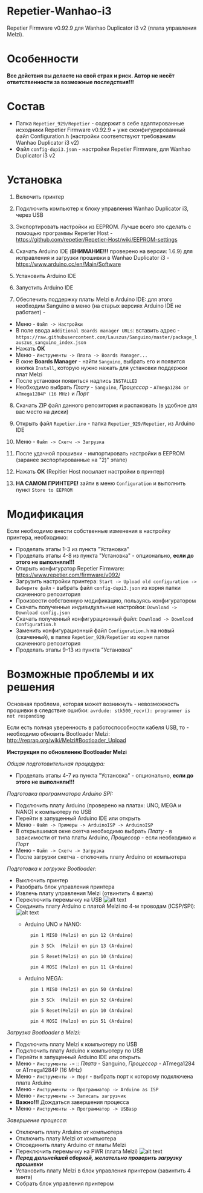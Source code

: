 # Repetier-Wanhao-i3
Repetier Firmware v0.92.9 для Wanhao Duplicator i3 v2 (плата управления Melzi).

# Особенности
**Все действия вы делаете на свой страх и риск. Автор не несёт ответственности за возможные последствия!!!**

# Состав

 * Папка `Repetier_929/Repetier` - содержит в себе адаптированные исходники Repetier Firmware v0.92.9 + уже сконфигурированный файл Configuration.h (настройки соответствуют требованиям Wanhao Duplicator i3 v2)
 * Файл `config-dupi3.json` - настройки Repetier Firmware, для Wanhao Duplicator i3 v2

# Установка
1) Включить принтер

2) Подключить компьютер к блоку управления Wanhao Duplicator i3, через USB

3) Экспортировать настройки из EEPROM. Лучше всего это сделать с помощью программы Reperier Host - https://github.com/repetier/Repetier-Host/wiki/EEPROM-settings

4) Скачать Arduino IDE (**ВНИМАНИЕ!!!** проверено на версии: 1.6.9) для исправления и загрузки прошивки в Wanhao Duplicator i3 - https://www.arduino.cc/en/Main/Software

5) Установить Arduino IDE

6) Запустить Arduino IDE

7) Обеспечить поддержку платы Melzi в Arduino IDE: для этого необходим Sanguino в меню (на старых версиях Arduino IDE не работает) -

  * Меню - `Файл -> Настройки`
  * В поле ввода `Additional Boards manager URLs`: вставить адрес - `https://raw.githubusercontent.com/Lauszus/Sanguino/master/package_lauszus_sanguino_index.json`
  * Нажать **OK**
  * Меню - `Инструменты -> Плата -> Boards Manager...`
  * В окне **Boards Manager** - найти `Sanguino`, выбрать его и появится кнопка `Install`, которую нужно нажать для установки поддержки плат Melzi
  * После установки появиться надпись `INSTALLED`
  * Необходимо выбрать _Плату_ - `Sanguino`, _Процессор_ - `ATmega1284 or ATmega1284P (16 MHz)` и _Порт_

8) Скачать ZIP файл данного репозитория и распаковать (в удобное для вас место на диски)

9) Открыть файл `Repetier.ino` - папка `Repetier_929/Repetier`, из Arduino IDE

10) Меню - `Файл -> Скетч -> Загрузка`

11) После удачной прошивки - импортировать настройки в EEPROM (заранее экспортированные на "2)" этапе)

12) Hажать **OK** (Repitier Host посылает настройки в принтер)

13) **НА САМОМ ПРИНТЕРЕ!** зайти в меню `Configuration` и выполнить пункт `Store to EEPROM`

# Модификация
Если необходимо внести собственные изменения в настройку принтера, необходимо:

 * Проделать этапы 1-3 из пункта "Установка"
 * Проделать этапы 4-8 из пункта "Установка" - опционально, **если до этого не выполняли!!!**
 * Открыть конфигуратор Repetier Firmware: https://www.repetier.com/firmware/v092/
 * Загрузить настройки принтера: `Start -> Upload old configuration -> Выберите файл` - выбрать файл `config-dupi3.json` из корня папки скаченного репозитория
 * Произвести собственную модификацию, пользуясь конфигуратором
 * Скачать полученные индивидуальные настройки: `Download -> Download config.json`
 * Скачать полученный конфигурационный файл: `Download -> Download Configuration.h`
 * Заменить конфигурационный файл `Configuration.h` на новый (скаченный), в папке `Repetier_929/Repetier` из корня папки скаченного репозитория
 * Проделать этапы 9-13 из пункта "Установка"
 
# Возможные проблемы и их решения
Основная проблема, которая может возникнуть - невозможность прошивки в следствие ошибки: `avrdude: stk500_recv(): programmer is not responding`

 Если есть полная уверенность в работоспособности кабеля USB, то - необходимо обновить Bootloader Melzi: http://reprap.org/wiki/Melzi#Bootloader_Upload
 
 **Инструкция по обновлению Bootloader Melzi**
 
 _Общая подготовительная процедура:_
 
  * Проделать этапы 4-7 из пункта "Установка" - опционально, **если до этого не выполняли!!!**
  
_Подготовка программатора Arduino SPI:_
 
  * Подключить плату Arduino (проверено на платах: UNO, MEGA и NANO) к компьютеру по USB
  * Перейти в запущенный Arduino IDE или открыть
  * Меню - `Файл -> Примеры -> ArduinoISP -> ArduinoISP`
  * В открывшимся окне скетча необходимо выбрать _Плату_ - в зависимости от типа платы Arduino, _Процессор_ - если необходимо и _Порт_
  * Меню - `Файл -> Скетч -> Загрузка`
  * После загрузки скетча - отключить плату Arduino от компьютера
 
_Подготовка к загрузке Bootloader:_
 
  * Выключить принтер
  * Разобрать блок управления принтера
  * Извлечь плату управления Melzi (отвинтить 4 винта)
  * Переключить перемычку на USB
 ![alt text](https://github.com/lavstudia/Repetier-Wanhao-i3/blob/master/img/SW_USB.png "USB перемычка")
  * Соединить плату Arduino c платой Melzi по 4-м проводам (ICSP/SPI):
 ![alt text](https://github.com/lavstudia/Repetier-Wanhao-i3/blob/master/img/ICSP.png "ICSP интерфейс")
    - Arduino UNO и NANO:
     
 			pin 1 MISO (Melzi) on pin 12 (Arduino)
 			  
  			pin 3 SCk  (Melzi) on pin 13 (Arduino)
 
  			pin 5 Reset(Melzi) on pin 10 (Arduino)
  				
  			pin 4 MOSI (Melzo) on pin 11 (Arduino)
  				
  	- Arduino MEGA:
  		
 			pin 1 MISO (Melzi) on pin 50 (Arduino)
 				 
  			pin 3 SCk  (Melzi) on pin 52 (Arduino)
  				
  			pin 5 Reset(Melzi) on pin 10 (Arduino)
  				
  			pin 4 MOSI (Melzo) on pin 51 (Arduino)
  				
_Загрузка Bootloader в Melzi:_
 
 * Подключить плату Melzi к компьютеру по USB
 * Подключить плату Arduino к компьютеру по USB
 * Перейти в запущенный Arduino IDE или открыть
 * Меню - `Инструменты ->` :: _Плата_ - Sanguino, _Процессор_ - ATmega1284 or ATmega1284P (16 MHz)
 * Меню - `Инструменты -> Порт` - выбрать порт к которому подключена плата Arduino
 * Меню - `Инструменты -> Программатор -> Arduino as ISP`
 * Меню - `Инструменты -> Записать загрузчик`
 * **Важно!!!** Дождаться завершения процесса
 * Меню - `Инструменты -> Программатор -> USBasp`
 
_Завершение процесса:_
 
 * Отключить плату Arduino от компьютера
 * Отключить плату Melzi от компьютера
 * Отсоединить плату Arduino от платы Melzi
 * Переключить перемычку на PWR (плата Melzi)
 ![alt text](https://github.com/lavstudia/Repetier-Wanhao-i3/blob/master/img/SW_PWR.png "PWR перемычка")
 * **_Перед дальнейшей сборкой, желательно проверить загрузку прошивки_**
 * Установить плату Melzi в блок управления принтером (завинтить 4 винта)
 * Собрать блок управления принтером

